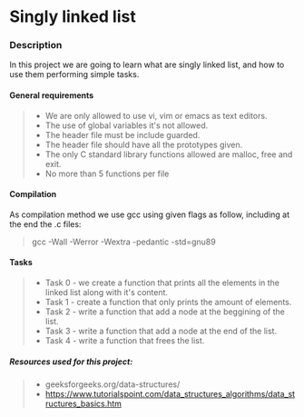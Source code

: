 # Singly linked list

### Description
In this project we are going to learn what are singly linked list, and how to use them performing simple tasks. 

#### General requirements

>- We are only allowed to use vi, vim or emacs as text editors.
>- The use of global variables it's not allowed.
>- The header file must be include guarded.
>- The header file should have all the prototypes given.
>- The only C standard library functions allowed are malloc, free and exit.
>- No more than 5 functions per file

#### Compilation
As compilation method we use gcc using given flags as follow, including at the end the .c files:
> gcc -Wall -Werror -Wextra -pedantic -std=gnu89 

#### Tasks
>- Task 0 - we create a function that prints all the elements in the linked list along with it's content.
>- Task 1 - create a function that only prints the amount of elements.
>- Task 2 - write a function that add a node at the beggining of the list.
>- Task 3 - write a function that add a node at the end of the list.
>- Task 4 - write a function that frees the list.

##### Resources used for this project:
>- geeksforgeeks.org/data-structures/
>- https://www.tutorialspoint.com/data_structures_algorithms/data_structures_basics.htm
